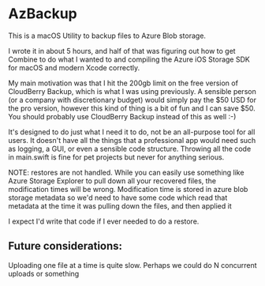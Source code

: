 # AzBackup
This is a macOS Utility to backup files to Azure Blob storage.

I wrote it in about 5 hours, and half of that was figuring out how to get Combine to do what I wanted to and compiling the Azure iOS Storage SDK for macOS and modern Xcode correctly.

My main motivation was that I hit the 200gb limit on the free version of CloudBerry Backup, which is what I was using previously. A sensible person (or a company with discretionary budget) would simply pay the $50 USD for the pro version, however this kind of thing is a bit of fun and I can save $50. You should probably use CloudBerry Backup instead of this as well :-)

It's designed to do just what I need it to do, not be an all-purpose tool for all users.
It doesn't have all the things that a professional app would need such as logging, a GUI, or even a sensible code structure. Throwing all the code in main.swift is fine for pet projects but never for anything serious.

NOTE: restores are not handled. While you can easily use something like Azure Storage Explorer to pull down all your recovered files, the modification times will be wrong.
Modification time is stored in azure blob storage metadata so we'd need to have some code which read that metadata at the time it was pulling down the files, and then applied it

I expect I'd write that code if I ever needed to do a restore.

## Future considerations:
Uploading one file at a time is quite slow. Perhaps we could do N concurrent uploads or something
